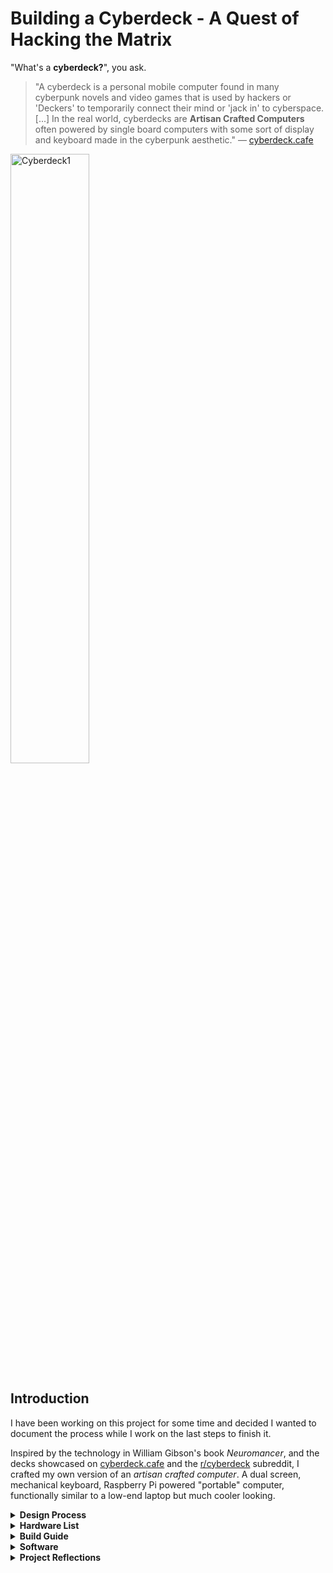 # Building a Cyberdeck - A Quest of Hacking the Matrix

"What's a **cyberdeck?**", you ask.

>"A cyberdeck is a personal mobile computer found in many cyberpunk novels and video games that is used by hackers or 'Deckers' to temporarily connect their mind or 'jack in' to cyberspace. [...] In the real world, cyberdecks are **Artisan Crafted Computers** often powered by single board computers with some sort of display and keyboard made in the cyberpunk aesthetic."
> — [cyberdeck.cafe](https://www.cyberdeck.cafe)

<img src="https://github.com/Cup-of-Code/Cyberdeck/assets/102232378/b01c228d-b235-477c-a837-bdac2ef96703" alt="Cyberdeck1" width="50%" height="auto">

## Introduction
I have been working on this project for some time and decided I wanted to document the process while I work on the last steps to finish it.

Inspired by the technology in William Gibson's book *Neuromancer*, and the decks showcased on [cyberdeck.cafe](https://www.cyberdeck.cafe) and the [r/cyberdeck](https://www.reddit.com/r/cyberdeck) subreddit, I crafted my own version of an *artisan crafted computer*. A dual screen, mechanical keyboard, Raspberry Pi powered "portable" computer, functionally similar to a low-end laptop but much cooler looking.

<details>
<summary><strong>Design Process</strong></summary>

The shell of the deck is designed by me in Fusion360. The design includes a honeycomb grid that will be filled with individual hexagons printed in transparent PLA to allow RGB backlight pass-through.

The journey to this design was filled with many iterations and design tweaks. Currently, adjustments are being made to the spacing around the HDMI-in port to better accommodate cables.
</details>

<details>
<summary><strong>Hardware List</strong></summary>

- 3D printed housing.
- 2x 7" Waveshare LCD displays.
- One mechanical keyboard:
  - DZ60 RGB PCB,
  - Gazzew Boba U4T silent tactile switches,
  - Honey and milk XDA keycap set.
- Raspberry Pi 5 8GB version.
- A small 4 port USB A 3.0 hub.
- A battery power solution (still being finalized due to the higher power requirements of the Pi5).
- Various cables.
</details>

<details>
<summary><strong>Build Guide</strong></summary>

Detailed steps on assembling the cyberdeck, from the initial setup to the final touches.
</details>

<details>
<summary><strong>Software</strong></summary>

Details on the operating system and software configurations used, including any custom scripts or applications developed for the cyberdeck.
</details>

<details>
<summary><strong>Project Reflections</strong></summary>

A look back at what was learned during the project, challenges faced, and how they were overcome.
</details>
